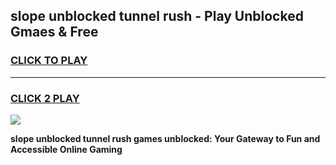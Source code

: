 
## slope unblocked tunnel rush - Play Unblocked Gmaes & Free
<h3>
<a href="https://news.freeplayer.one?title=slope_unblocked_tunnel_rush&ref=23F">CLICK TO PLAY</a></h3>
<hr>

<h3>
<a href="https://news.freeplayer.one?title=slope_unblocked_tunnel_rush&ref=23F">CLICK 2 PLAY</a>
  
</h3>

<a href="https://news.freeplayer.one?title=slope_unblocked_tunnel_rush&ref=23F/"><img src="https://clearcache.store/games.png"></a>


**slope unblocked tunnel rush games unblocked: Your Gateway to Fun and Accessible Online Gaming**
